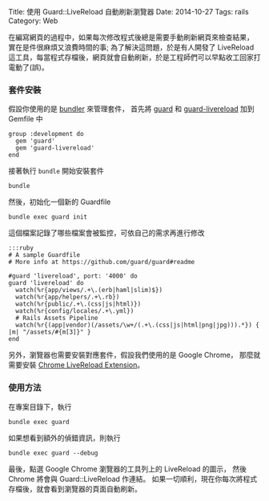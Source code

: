 Title: 使用 Guard::LiveReload 自動刷新瀏覽器
Date: 2014-10-27
Tags: rails
Category: Web


在編寫網頁的過程中，如果每次修改程式後總是需要手動刷新網頁來檢查結果，
實在是件很麻煩又浪費時間的事; 為了解決這問題，於是有人開發了 LiveReload
這工具，每當程式存檔後，網頁就會自動刷新，於是工程師們可以早點收工回家打電動了(誤)。

### 套件安裝

假設你使用的是 [bundler](http://bundler.io/) 來管理套件，
首先將 [guard](https://github.com/guard/guard) 和
[guard-livereload](https://github.com/guard/guard-livereload)
加到 Gemfile 中
```
group :development do
  gem 'guard'
  gem 'guard-livereload'
end
```
接著執行 `bundle` 開始安裝套件
```
bundle
```

然後，初始化一個新的 Guardfile
```
bundle exec guard init
```
這個檔案記錄了哪些檔案會被監控，可依自己的需求再進行修改

    :::ruby
    # A sample Guardfile
    # More info at https://github.com/guard/guard#readme

    #guard 'livereload', port: '4000' do
    guard 'livereload' do
      watch(%r{app/views/.+\.(erb|haml|slim)$})
      watch(%r{app/helpers/.+\.rb})
      watch(%r{public/.+\.(css|js|html)})
      watch(%r{config/locales/.+\.yml})
      # Rails Assets Pipeline
      watch(%r{(app|vendor)(/assets/\w+/(.+\.(css|js|html|png|jpg))).*}) { |m| "/assets/#{m[3]}" }
    end

另外，瀏覽器也需要安裝對應套件，假設我們使用的是 Google Chrome，
那麼就需要安裝 [Chrome LiveReload Extension](https://chrome.google.com/webstore/detail/livereload/jnihajbhpnppcggbcgedagnkighmdlei/related)。

### 使用方法

在專案目錄下，執行
```
bundle exec guard
```
如果想看到額外的偵錯資訊，則執行
```
bundle exec guard --debug
```
最後，點選 Google Chrome 瀏覽器的工具列上的 LiveReload 的圖示，
然後 Chrome 將會與 Guard::LiveReload 作連結。
如果一切順利，現在你每次將程式存檔後，就會看到瀏覽器的頁面自動刷新。
